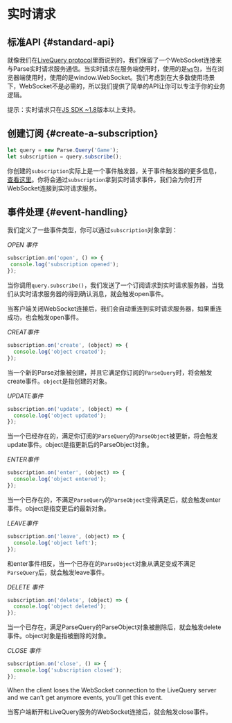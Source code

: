 # 实时请求

## 标准API {#standard-api}

就像我们在[LiveQuery protocol](https://github.com/parse-community/parse-server/wiki/Parse-LiveQuery-Protocol-Specification)里面说到的，我们保留了一个WebSocket连接来与Parse实时请求服务通信。当实时请求在服务端使用时，使用的是[`ws`](https://www.npmjs.com/package/ws)包，当在浏览器端使用时，使用的是window.WebSocket。我们考虑到在大多数使用场景下，WebSocket不是必需的，所以我们提供了简单的API让你可以专注于你的业务逻辑。

提示：实时请求只在[JS SDK ~1.8](https://www.gitbook.com/book/jaweii/parse/edit#)版本以上支持。

## 创建订阅 {#create-a-subscription}

```js
let query = new Parse.Query('Game');
let subscription = query.subscribe();
```

你创建的`subscription`实际上是一个事件触发器，关于事件触发器的更多信息，[查看这里](https://www.gitbook.com/book/jaweii/parse/edit#)。你将会通过`subscription`拿到实时请求事件，我们会为你打开WebSocket连接到实时请求服务。

## 事件处理 {#event-handling}

我们定义了一些事件类型，你可以通过`subscription`对象拿到：

_OPEN 事件_

```js
subscription.on('open', () => {
 console.log('subscription opened');
});
```

当你调用`query.subscribe()`，我们发送了一个订阅请求到实时请求服务器，当我们从实时请求服务器的得到确认消息，就会触发open事件。

当客户端关闭WebSocket连接后，我们会自动重连到实时请求服务器，如果重连成功，也会触发open事件。

_CREAT事件_

```js
subscription.on('create', (object) => {
  console.log('object created');
});
```

当一个新的Parse对象被创建，并且它满足你订阅的`ParseQuery`时，将会触发create事件。`object`是指创建的对象。

_UPDATE事件_

```js
subscription.on('update', (object) => {
  console.log('object updated');
});
```

当一个已经存在的，满足你订阅的`ParseQuery`的`ParseObject`被更新，将会触发update事件。object是指更新后的ParseObject对象。

_ENTER事件_

```js
subscription.on('enter', (object) => {
  console.log('object entered');
});
```

当一个已存在的，不满足`ParseQuery`的`ParseObject`变得满足后，就会触发enter事件。object是指变更后的最新对象。

_LEAVE事件_

```js
subscription.on('leave', (object) => {
  console.log('object left');
});
```

和enter事件相反，当一个已存在的`ParseObject`对象从满足变成不满足`ParseQuery`后，就会触发leave事件。

  
_DELETE 事件_

```js
subscription.on('delete', (object) => {
  console.log('object deleted');
});
```

当一个已存在，满足ParseQuery的ParseObject对象被删除后，就会触发delete事件。object对象是指被删除的对象。

  
_CLOSE 事件_

```js
subscription.on('close', () => {
  console.log('subscription closed');
});
```

When the client loses the WebSocket connection to the LiveQuery server and we can’t get anymore events, you’ll get this event.

当客户端断开和LiveQuery服务的WebSocket连接后，就会触发close事件。







